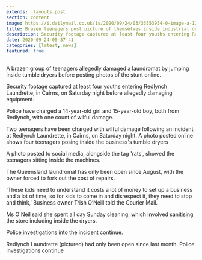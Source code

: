 ```yaml
---
extends: _layouts.post
section: content
image: https://i.dailymail.co.uk/1s/2020/09/24/03/33553954-0-image-a-12_1600914366164.jpg 
title: Brazen teenagers post picture of themselves inside industrial dryers in a laundrette online 
description: Security footage captured at least four youths entering Redlynch Laundrette, in Cairns, on Saturday night before allegedly damaging equipment.   
date: 2020-09-24-05-37-41 
categories: [latest, news] 
featured: true 
--- 
```

A brazen group of teenagers allegedly damaged a laundromat by jumping inside tumble dryers before posting photos of the stunt online.  

Security footage captured at least four youths entering Redlynch Laundrette, in Cairns, on Saturday night before allegedly damaging equipment.     

Police have charged a 14-year-old girl and 15-year-old boy, both from Redlynch, with one count of wilful damage. 

Two teenagers have been charged with wilful damage following an incident at Redlynch Laundrette, in Cairns, on Saturday night. A photo posted online shows four teenagers posing inside the business's tumble dryers

A photo posted to social media, alongside the tag 'rats', showed the teenagers sitting inside the machines.    

The Queensland laundromat has only been open since August, with the owner forced to fork out the cost of repairs. 

'These kids need to understand it costs a lot of money to set up a business and a lot of time, so for kids to come in and disrespect it, they need to stop and think,' Business owner Trish O’Neill told the Courier Mail. 

Ms O'Neil said she spent all day Sunday cleaning, which involved sanitising the store including inside the dryers.   

Police investigations into the incident continue. 

Redlynch Laundrette (pictured) had only been open since last month. Police investigations continue

